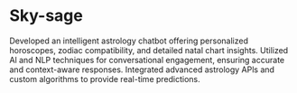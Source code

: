 # Sky-sage
Developed an intelligent astrology chatbot offering personalized horoscopes, zodiac compatibility, and detailed natal chart insights. Utilized Al and NLP techniques for conversational engagement, ensuring accurate and context-aware responses. Integrated advanced astrology APls and custom algorithms to provide real-time predictions. 
